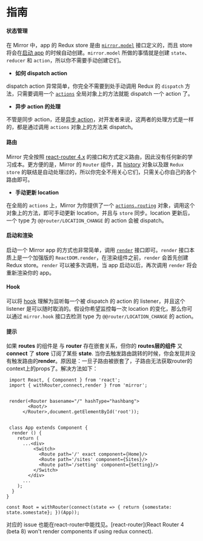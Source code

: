 # 指南

#### 状态管理

在 Mirror 中，app 的 Redux store 是由 [`mirror.model`](https://github.com/mirrorjs/mirror/blob/master/docs/zh/api.md#mirrormodelname-initialstate-reducers-effects) 接口定义的，而且 store 将会在[启动 app](#启动和渲染) 的时候自动创建。`mirror.model` 所做的事情就是创建 `state`、`reducer` 和 `action`，所以你不需要手动创建它们。

* **如何 dispatch action**

dispatch action 异常简单，你完全不需要到处手动调用 Redux 的 `dispatch` 方法，只需要调用一个 [`actions`](https://github.com/mirrorjs/mirror/blob/master/docs/zh/api.md#actions) 全局对象上的方法就能 dispatch 一个 action 了。

* **异步 action 的处理**

不管是同步 action，还是[异步 action](https://github.com/mirrorjs/mirror/blob/master/docs/zh/api.md#-effects)，对开发者来说，这两者的处理方式是一样的，都是通过调用 `actions` 对象上的方法来 dispatch。


#### 路由

Mirror 完全按照 [react-router 4.x](https://github.com/ReactTraining/react-router) 的接口和方式定义路由，因此没有任何新的学习成本。更方便的是，Mirror 的 `Router` 组件，其 [history](https://github.com/ReactTraining/react-router/blob/master/packages/react-router/docs/api/Router.md#history-object) 对象以及跟 `Redux store` 的联结是自动处理过的，所以你完全不用关心它们，只需关心你自己的各个路由即可。

* **手动更新 location**

在全局的 `actions` 上，Mirror 为你提供了一个 [`actions.routing`](https://github.com/mirrorjs/mirror/blob/master/docs/zh/api.md#-actionsrouting) 对象，调用这个对象上的方法，即可手动更新 location，并且与 `store` 同步。location 更新后，一个 type 为 `@@router/LOCATION_CHANGE` 的 action 会被 dispatch。


#### 启动和渲染

启动一个 Mirror app 的方式也非常简单，调用 [`render`](https://github.com/mirrorjs/mirror/blob/master/docs/zh/api.md##rendercomponent-container) 接口即可。`render` 接口本质上是一个加强版的 `ReactDOM.render`，在渲染组件之前，`render` 会首先创建 Redux store。`render` 可以被多次调用，当 app 启动以后，再次调用 `render` 将会重新渲染你的 app。

#### Hook

可以将 [hook](https://github.com/mirrorjs/mirror/blob/master/docs/zh/api.md#mirrorhookaction-getstate--) 理解为监听每一个被 dispatch 的 action 的 listener，并且这个 listener 是可以随时取消的。假设你希望监控每一次 location 的变化，那么你可以通过 `mirror.hook` 接口去检测 type 为 `@@router/LOCATION_CHANGE` 的 action。

#### 提示

如果 **routes** 的组件是 与 **router** 存在嵌套关系，但你的 **routes层的组件** 又 **connect** 了 **store** 订阅了某些 **state**. 当你去触发路由跳转的时候，你会发现并没有触发路由的**render**。原因是：一旦子路由被嵌套了，子路由无法获取router的context上的props了。解决方法如下：
```
 import React, { Component } from 'react';
 import { withRouter,connect,render } from 'mirror';


 render(<Router basename="/" hashType="hashbang">
        <Root/>
      </Router>,document.getElementById('root'));


 class App extends Component {
  render () {
    return (
      ...<div>
          <Switch>
            <Route path='/' exact component={Home}/>
            <Route path='/sites' component={Sites}/>
            <Route path='/setting' component={Setting}/>
          </Switch>
        </div>
      ...
    );
  }
}

const Root = withRouter(connect(state => { return {somestate: state.somestate}; })(App));

```

对应的 issue 也能在react-router中能找见。[react-router](React Router 4 (beta 8) won't render components if using redux connect).